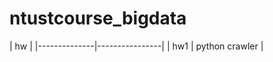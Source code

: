 # ntustcourse_bigdata
 
|              hw               |
|--------------|----------------|
|      hw1     | python crawler |
